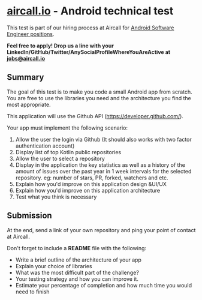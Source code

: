 # [aircall.io](https://aircall.io) - Android technical test

This test is part of our hiring process at Aircall for [Android Software Engineer positions](https://aircall.io/jobs). 

**Feel free to apply! Drop us a line with your LinkedIn/GitHub/Twitter/AnySocialProfileWhereYouAreActive at jobs@aircall.io**


## Summary

The goal of this test is to make you code a small Android app from scratch. You are free to use the libraries you need and the architecture you find the most appropriate.

This application will use the Github API (https://developer.github.com/).

Your app must implement the following scenario:

1. Allow the user the login via Github (It should also works with two factor authentication account)
2. Display list of top Kotlin public repositories
3. Allow the user to select a repository
4. Display in the application the key statistics as well as a history of the amount of issues over the past year in 1 week intervals for the selected repository. eg: number of stars, PR, forked, watchers and etc.
5. Explain how you'd improve on this application design &UI/UX
6. Explain how you'd improve on this application architecture
7. Test what you think is necessary

## Submission

At the end, send a link of your own repository and ping your point of contact at Aircall.

Don't forget to include a **README** file with the following:
- Write a brief outline of the architecture of your app
- Explain your choice of libraries
- What was the most difficult part of the challenge?
- Your testing strategy and how you can improve it.
- Estimate your percentage of completion and how much time you would need to finish

